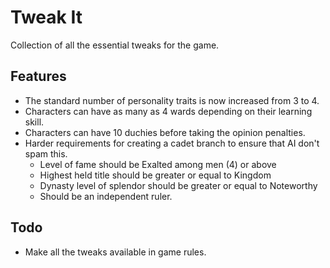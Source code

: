 # Tweak It

Collection of all the essential tweaks for the game.

## Features

- The standard number of personality traits is now increased from 3 to 4.
- Characters can have as many as 4 wards depending on their learning skill.
- Characters can have 10 duchies before taking the opinion penalties.
- Harder requirements for creating a cadet branch to ensure that AI don't spam this.
  - Level of fame should be Exalted among men (4) or above
  - Highest held title should be greater or equal to Kingdom
  - Dynasty level of splendor should be greater or equal to Noteworthy
  - Should be an independent ruler.

## Todo

- Make all the tweaks available in game rules.
